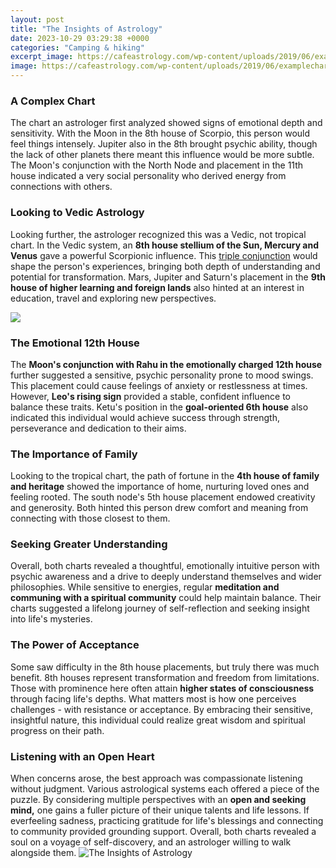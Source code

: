 ```yaml
---
layout: post
title: "The Insights of Astrology"
date: 2023-10-29 03:29:38 +0000
categories: "Camping & hiking"
excerpt_image: https://cafeastrology.com/wp-content/uploads/2019/06/examplechartwheel-mobile1.png
image: https://cafeastrology.com/wp-content/uploads/2019/06/examplechartwheel-mobile1.png
---
```


### A Complex Chart
The chart an astrologer first analyzed showed signs of emotional depth and sensitivity. With the Moon in the 8th house of Scorpio, this person would feel things intensely. Jupiter also in the 8th brought psychic ability, though the lack of other planets there meant this influence would be more subtle. The Moon's conjunction with the North Node and placement in the 11th house indicated a very social personality who derived energy from connections with others. 
### Looking to Vedic Astrology
Looking further, the astrologer recognized this was a Vedic, not tropical chart. In the Vedic system, an **8th house stellium of the Sun, Mercury and Venus** gave a powerful Scorpionic influence. This [triple conjunction](https://codeces.github.io/2024-01-09-moldova-n-u0131n-ki-u015finay-kentinde-bir-hafta-u0130-xe7in-gerekli-maliyetler/) would shape the person's experiences, bringing both depth of understanding and potential for transformation. Mars, Jupiter and Saturn's placement in the **9th house of higher learning and foreign lands** also hinted at an interest in education, travel and exploring new perspectives. 

![](https://jksastrology.com/wp-content/uploads/2017/11/Birth-chart-interpretation-png-768x687.png)
### The Emotional 12th House 
The **Moon's conjunction with Rahu in the emotionally charged 12th house** further suggested a sensitive, psychic personality prone to mood swings. This placement could cause feelings of anxiety or restlessness at times. However, **Leo's rising sign** provided a stable, confident influence to balance these traits. Ketu's position in the **goal-oriented 6th house** also indicated this individual would achieve success through strength, perseverance and dedication to their aims.
### The Importance of Family
Looking to the tropical chart, the path of fortune in the **4th house of family and heritage** showed the importance of home, nurturing loved ones and feeling rooted. The south node's 5th house placement endowed creativity and generosity. Both hinted this person drew comfort and meaning from connecting with those closest to them.
### Seeking Greater Understanding
Overall, both charts revealed a thoughtful, emotionally intuitive person with psychic awareness and a drive to deeply understand themselves and wider philosophies. While sensitive to energies, regular **meditation and communing with a spiritual community** could help maintain balance. Their charts suggested a lifelong journey of self-reflection and seeking insight into life's mysteries.
### The Power of Acceptance  
Some saw difficulty in the 8th house placements, but truly there was much benefit. 8th houses represent transformation and freedom from limitations. Those with prominence here often attain **higher states of consciousness** through facing life's depths. What matters most is how one perceives challenges - with resistance or acceptance. By embracing their sensitive, insightful nature, this individual could realize great wisdom and spiritual progress on their path.
### Listening with an Open Heart
When concerns arose, the best approach was compassionate listening without judgment. Various astrological systems each offered a piece of the puzzle. By considering multiple perspectives with an **open and seeking mind,** one gains a fuller picture of their unique talents and life lessons. If everfeeling sadness, practicing gratitude for life's blessings and connecting to community provided grounding support. Overall, both charts revealed a soul on a voyage of self-discovery, and an astrologer willing to walk alongside them.
![The Insights of Astrology](https://cafeastrology.com/wp-content/uploads/2019/06/examplechartwheel-mobile1.png)